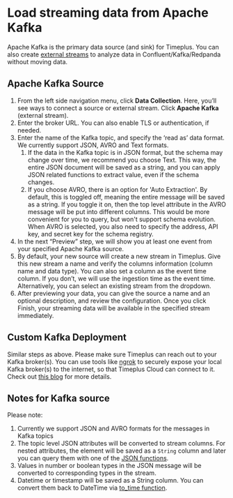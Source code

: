 # Load streaming data from Apache Kafka

Apache Kafka is the primary data source (and sink) for Timeplus. You can also create [external streams](/external-stream) to analyze data in Confluent/Kafka/Redpanda without moving data.

## Apache Kafka Source

1. From the left side navigation menu, click **Data Collection**. Here, you’ll see ways to connect a source or external stream. Click **Apache Kafka** (external stream).
2. Enter the broker URL. You can also enable TLS or authentication, if needed.
3. Enter the name of the Kafka topic, and specify the ‘read as’ data format. We currently support JSON, AVRO and Text formats.
   1. If the data in the Kafka topic is in JSON format, but the schema may change over time, we recommend you choose Text. This way, the entire JSON document will be saved as a string, and you can apply JSON related functions to extract value, even if the schema changes.
   2. If you choose AVRO, there is an option for 'Auto Extraction'. By default, this is toggled off, meaning the entire message will be saved as a string. If you toggle it on, then the top level attribute in the AVRO message will be put into different columns. This would be more convenient for you to query, but won't support schema evolution. When AVRO is selected, you also need to specify the address, API key, and secret key for the schema registry.
4. In the next “Preview” step, we will show you at least one event from your specified Apache Kafka source.
5. By default, your new source will create a new stream in Timeplus. Give this new stream a name and verify the columns information (column name and data type). You can also set a column as the event time column. If you don’t, we will use the ingestion time as the event time. Alternatively, you can select an existing stream from the dropdown.
6. After previewing your data, you can give the source a name and an optional description, and review the configuration. Once you click Finish, your streaming data will be available in the specified stream immediately.

## Custom Kafka Deployment

Similar steps as above. Please make sure Timeplus can reach out to your Kafka broker(s). You can use tools like [ngrok](https://ngrok.com) to securely expose your local Kafka broker(s) to the internet, so that Timeplus Cloud can connect to it. Check out [this blog](https://www.timeplus.com/post/timeplus-cloud-with-ngrok) for more details.

## Notes for Kafka source

Please note:

1. Currently we support JSON and AVRO formats for the messages in Kafka topics
2. The topic level JSON attributes will be converted to stream columns. For nested attributes, the element will be saved as a `String` column and later you can query them with one of the [JSON functions](/functions_for_json).
3. Values in number or boolean types in the JSON message will be converted to corresponding types in the stream.
4. Datetime or timestamp will be saved as a String column. You can convert them back to DateTime via [to_time function](/functions_for_type#to_time).
